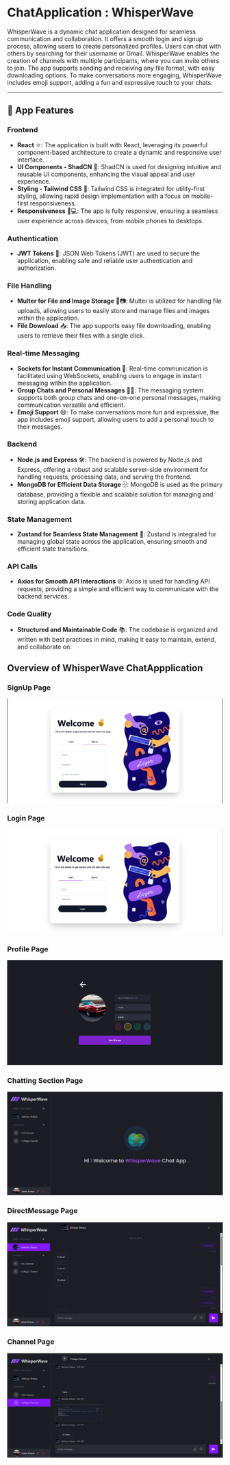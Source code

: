 # ChatApplication : WhisperWave 
WhisperWave is a dynamic chat application designed for seamless communication and collaboration. It offers a smooth login and signup process, allowing users to create personalized profiles. Users can chat with others by searching for their username or Gmail. WhisperWave enables the creation of channels with multiple participants, where you can invite others to join. The app supports sending and receiving any file format, with easy downloading options. To make conversations more engaging, WhisperWave includes emoji support, adding a fun and expressive touch to your chats.


---

## 🚀 App Features

### Frontend

- **React** ⚛️: The application is built with React, leveraging its powerful component-based architecture to create a dynamic and responsive user interface.
- **UI Components - ShadCN** 🧩: ShadCN is used for designing intuitive and reusable UI components, enhancing the visual appeal and user experience.
- **Styling - Tailwind CSS** 🎨: Tailwind CSS is integrated for utility-first styling, allowing rapid design implementation with a focus on mobile-first responsiveness.
- **Responsiveness** 📱💻: The app is fully responsive, ensuring a seamless user experience across devices, from mobile phones to desktops.

### Authentication

- **JWT Tokens** 🔑: JSON Web Tokens (JWT) are used to secure the application, enabling safe and reliable user authentication and authorization.

### File Handling

- **Multer for File and Image Storage** 📁📷: Multer is utilized for handling file uploads, allowing users to easily store and manage files and images within the application.
- **File Download** 📥: The app supports easy file downloading, enabling users to retrieve their files with a single click.

### Real-time Messaging

- **Sockets for Instant Communication** 💬: Real-time communication is facilitated using WebSockets, enabling users to engage in instant messaging within the application.
- **Group Chats and Personal Messages** 👥💬: The messaging system supports both group chats and one-on-one personal messages, making communication versatile and efficient.
- **Emoji Support** 😄: To make conversations more fun and expressive, the app includes emoji support, allowing users to add a personal touch to their messages.

### Backend

- **Node.js and Express** 🛠️: The backend is powered by Node.js and Express, offering a robust and scalable server-side environment for handling requests, processing data, and serving the frontend.
- **MongoDB for Efficient Data Storage** 🗄️: MongoDB is used as the primary database, providing a flexible and scalable solution for managing and storing application data.

### State Management

- **Zustand for Seamless State Management** 🧠: Zustand is integrated for managing global state across the application, ensuring smooth and efficient state transitions.

### API Calls

- **Axios for Smooth API Interactions** 🌐: Axios is used for handling API requests, providing a simple and efficient way to communicate with the backend services.

### Code Quality

- **Structured and Maintainable Code** 📚: The codebase is organized and written with best practices in mind, making it easy to maintain, extend, and collaborate on.


## Overview of WhisperWave ChatAppplication 
### SignUp Page
![WishperWave SignUp page](./chatapplication%20Images/Signup%20chatapplication%20Page.png)
### Login Page
![WishperWave Login page](https://github.com/Abhi1608nav/ChatApplication/blob/master/chatapplication%20Images/Login%20chatApp%20page.png)
### Profile Page
![WishperWave Profile page](https://github.com/Abhi1608nav/ChatApplication/blob/master/chatapplication%20Images/Edit%20Profile%20page.png)
### Chatting Section Page
![WishperWave Chat page](https://github.com/Abhi1608nav/ChatApplication/blob/master/chatapplication%20Images/Main%20Chat%20Page.png)
### DirectMessage Page
![WishperWave DirectMessage Section](https://github.com/Abhi1608nav/ChatApplication/blob/master/chatapplication%20Images/DirectMessage%20Page.png)
### Channel  Page
![WishperWave Channel Section](https://github.com/Abhi1608nav/ChatApplication/blob/master/chatapplication%20Images/Channels%20page.png)



